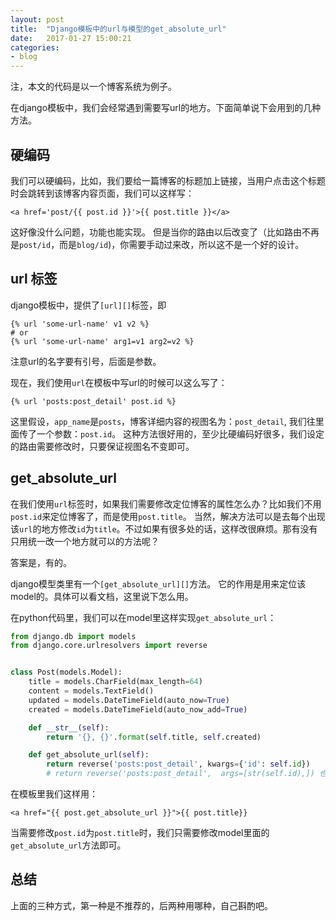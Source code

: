 ```yaml
---
layout: post
title:  "Django模板中的url与模型的get_absolute_url"
date:   2017-01-27 15:00:21
categories:
- blog
---
```



注，本文的代码是以一个博客系统为例子。

在django模板中，我们会经常遇到需要写url的地方。下面简单说下会用到的几种方法。

## 硬编码

我们可以硬编码，比如，我们要给一篇博客的标题加上链接，当用户点击这个标题时会跳转到该博客内容页面，我们可以这样写：

```
<a href='post/{{ post.id }}'>{{ post.title }}</a>
```

这好像没什么问题，功能也能实现。
但是当你的路由以后改变了（比如路由不再是`post/id`，而是`blog/id`)，你需要手动过来改，所以这不是一个好的设计。


## url 标签

django模板中，提供了`[url][]`标签，即

```
{% url 'some-url-name' v1 v2 %}
# or
{% url 'some-url-name' arg1=v1 arg2=v2 %}
```

注意url的名字要有引号，后面是参数。

现在，我们使用`url`在模板中写url的时候可以这么写了：

```
{% url 'posts:post_detail' post.id %}
```

这里假设，`app_name`是`posts`，博客详细内容的视图名为：`post_detail`, 我们往里面传了一个参数：`post.id`。
这种方法很好用的，至少比硬编码好很多，我们设定的路由需要修改时，只要保证视图名不变即可。


## get_absolute_url

在我们使用`url`标签时，如果我们需要修改定位博客的属性怎么办？比如我们不用`post.id`来定位博客了，而是使用`post.title`。
当然，解决方法可以是去每个出现该`url`的地方修改`id`为`title`。不过如果有很多处的话，这样改很麻烦。那有没有只用统一改一个地方就可以的方法呢？

答案是，有的。

django模型类里有一个`[get_absolute_url][]`方法。
它的作用是用来定位该model的。具体可以看文档，这里说下怎么用。

在python代码里，我们可以在model里这样实现`get_absolute_url`：

```python
from django.db import models
from django.core.urlresolvers import reverse


class Post(models.Model):
    title = models.CharField(max_length=64)
    content = models.TextField()
    updated = models.DateTimeField(auto_now=True)
    created = models.DateTimeField(auto_now_add=True)

    def __str__(self):
        return '{}, {}'.format(self.title, self.created)

    def get_absolute_url(self):
        return reverse('posts:post_detail', kwargs={'id': self.id})
        # return reverse('posts:post_detail',  args=[str(self.id),]) 也可以
```

在模板里我们这样用：

```
<a href="{{ post.get_absolute_url }}">{{ post.title}}
```

当需要修改`post.id`为`post.title`时，我们只需要修改model里面的`get_absolute_url`方法即可。


## 总结

上面的三种方式，第一种是不推荐的，后两种用哪种，自己斟酌吧。


[url]: https://docs.djangoproject.com/en/1.10/ref/templates/builtins/#url
[get_absolute_url]: https://docs.djangoproject.com/en/1.10/ref/models/instances/#get-absolute-url

